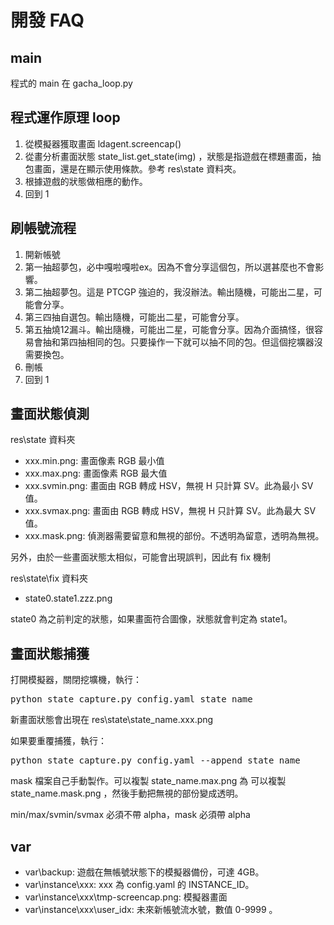 # 開發 FAQ

## main

程式的 main 在 gacha_loop.py

## 程式運作原理 loop

1. 從模擬器獲取畫面 ldagent.screencap()
2. 從畫分析畫面狀態 state_list.get_state(img) ，狀態是指遊戲在標題畫面，抽包畫面，還是在顯示使用條款。參考 res\\state 資料夾。
3. 根據遊戲的狀態做相應的動作。
4. 回到 1

## 刷帳號流程

1. 開新帳號
2. 第一抽超夢包，必中嘎啦嘎啦ex。因為不會分享這個包，所以選甚麼也不會影響。
3. 第二抽超夢包。這是 PTCGP 強迫的，我沒辦法。輸出隨機，可能出二星，可能會分享。
4. 第三四抽自選包。輸出隨機，可能出二星，可能會分享。
5. 第五抽燒12漏斗。輸出隨機，可能出二星，可能會分享。因為介面搞怪，很容易會抽和第四抽相同的包。只要操作一下就可以抽不同的包。但這個挖壙器沒需要換包。
6. 刪帳
7. 回到 1

## 畫面狀態偵測

res\\state 資料夾

- xxx.min.png: 畫面像素 RGB 最小值
- xxx.max.png: 畫面像素 RGB 最大值
- xxx.svmin.png: 畫面由 RGB 轉成 HSV，無視 H 只計算 SV。此為最小 SV 值。
- xxx.svmax.png: 畫面由 RGB 轉成 HSV，無視 H 只計算 SV。此為最大 SV 值。
- xxx.mask.png: 偵測器需要留意和無視的部份。不透明為留意，透明為無視。

另外，由於一些畫面狀態太相似，可能會出現誤判，因此有 fix 機制

res\\state\\fix 資料夾

- state0.state1.zzz.png

state0 為之前判定的狀態，如果畫面符合圖像，狀態就會判定為 state1。

## 畫面狀態捕獲

打開模擬器，關閉挖壙機，執行：
<pre>
python state_capture.py config.yaml state_name
</pre>
新畫面狀態會出現在 res\\state\\state_name.xxx.png

如果要重覆捕獲，執行：
<pre>
python state_capture.py config.yaml --append state_name
</pre>

mask 檔案自己手動製作。可以複製 state_name.max.png 為 可以複製 state_name.mask.png ，然後手動把無視的部份變成透明。

min/max/svmin/svmax 必須不帶 alpha，mask 必須帶 alpha

## var

- var\\backup: 遊戲在無帳號狀態下的模擬器備份，可達 4GB。
- var\\instance\\xxx: xxx 為 config.yaml 的 INSTANCE_ID。
- var\\instance\\xxx\\tmp-screencap.png: 模擬器畫面
- var\\instance\\xxx\\user_idx: 未來新帳號流水號，數值 0-9999 。

